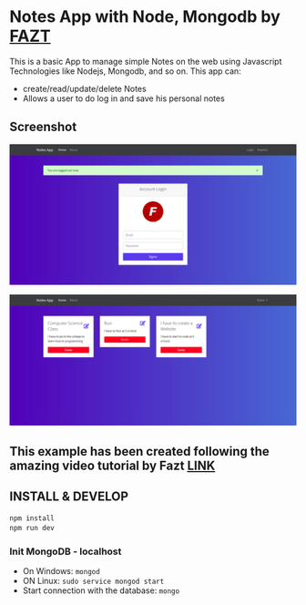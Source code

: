 # Notes App with Node, Mongodb by [FAZT](https://www.faztweb.com/)

This is a basic App to manage simple Notes on the web using Javascript Technologies like Nodejs, Mongodb, and so on.
This app can:

- create/read/update/delete Notes
- Allows a user to do log in and save his personal notes

## Screenshot

![Login Form](docs/login.png)

![Several Tasks](docs/tasks.png)

## This example has been created following the amazing video tutorial by Fazt [LINK](https://www.youtube.com/watch?time_continue=12&v=-bI0diefasA)

## INSTALL & DEVELOP

```bash
npm install
npm run dev
```

### Init MongoDB - localhost

- On Windows: `mongod`
- ON Linux: `sudo service mongod start`
- Start connection with the database: `mongo`
